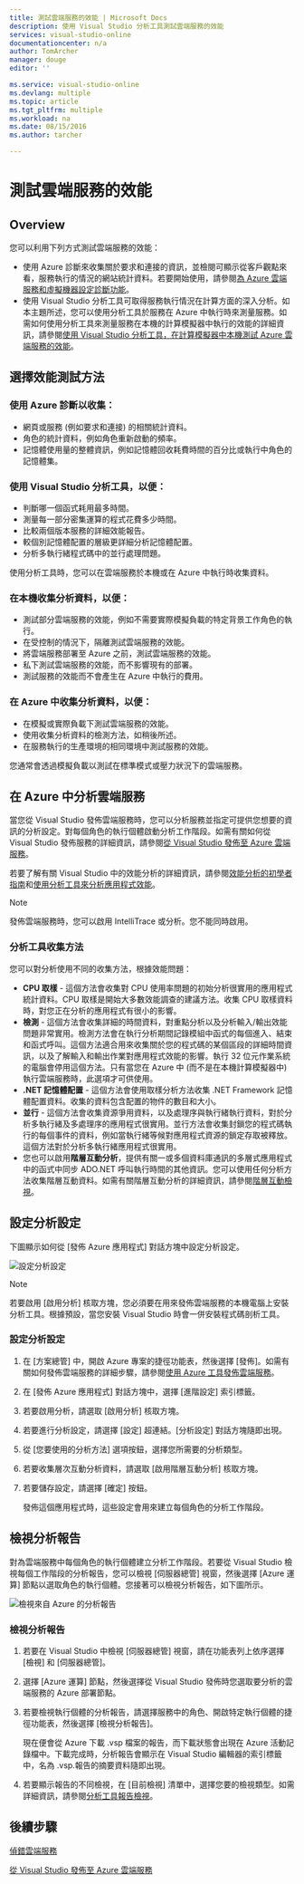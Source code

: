 ```yaml
---
title: 測試雲端服務的效能 | Microsoft Docs
description: 使用 Visual Studio 分析工具測試雲端服務的效能
services: visual-studio-online
documentationcenter: n/a
author: TomArcher
manager: douge
editor: ''

ms.service: visual-studio-online
ms.devlang: multiple
ms.topic: article
ms.tgt_pltfrm: multiple
ms.workload: na
ms.date: 08/15/2016
ms.author: tarcher

---
```

# 測試雲端服務的效能
## Overview
您可以利用下列方式測試雲端服務的效能：

* 使用 Azure 診斷來收集關於要求和連接的資訊，並檢閱可顯示從客戶觀點來看，服務執行的情況的網站統計資料。若要開始使用，請參閱[為 Azure 雲端服務和虛擬機器設定診斷功能](http://go.microsoft.com/fwlink/p/?LinkId=623009)。
* 使用 Visual Studio 分析工具可取得服務執行情況在計算方面的深入分析。如本主題所述，您可以使用分析工具於服務在 Azure 中執行時來測量服務。如需如何使用分析工具來測量服務在本機的計算模擬器中執行的效能的詳細資訊，請參閱[使用 Visual Studio 分析工具，在計算模擬器中本機測試 Azure 雲端服務的效能](http://go.microsoft.com/fwlink/p/?LinkId=262845)。

## 選擇效能測試方法
### 使用 Azure 診斷以收集：
* 網頁或服務 (例如要求和連接) 的相關統計資料。
* 角色的統計資料，例如角色重新啟動的頻率。
* 記憶體使用量的整體資訊，例如記憶體回收耗費時間的百分比或執行中角色的記憶體集。

### 使用 Visual Studio 分析工具，以便：
* 判斷哪一個函式耗用最多時間。
* 測量每一部分密集運算的程式花費多少時間。
* 比較兩個版本服務的詳細效能報告。
* 較個別記憶體配置的層級更詳細分析記憶體配置。
* 分析多執行緒程式碼中的並行處理問題。

使用分析工具時，您可以在雲端服務於本機或在 Azure 中執行時收集資料。

### 在本機收集分析資料，以便：
* 測試部分雲端服務的效能，例如不需要實際模擬負載的特定背景工作角色的執行。
* 在受控制的情況下，隔離測試雲端服務的效能。
* 將雲端服務部署至 Azure 之前，測試雲端服務的效能。
* 私下測試雲端服務的效能，而不影響現有的部署。
* 測試服務的效能而不會產生在 Azure 中執行的費用。

### 在 Azure 中收集分析資料，以便：
* 在模擬或實際負載下測試雲端服務的效能。
* 使用收集分析資料的檢測方法，如稍後所述。
* 在服務執行的生產環境的相同環境中測試服務的效能。

您通常會透過模擬負載以測試在標準模式或壓力狀況下的雲端服務。

## 在 Azure 中分析雲端服務
當您從 Visual Studio 發佈雲端服務時，您可以分析服務並指定可提供您想要的資訊的分析設定。對每個角色的執行個體啟動分析工作階段。如需有關如何從 Visual Studio 發佈服務的詳細資訊，請參閱[從 Visual Studio 發佈至 Azure 雲端服務](https://msdn.microsoft.com/library/azure/ee460772.aspx)。

若要了解有關 Visual Studio 中的效能分析的詳細資訊，請參閱[效能分析的初學者指南](https://msdn.microsoft.com/library/azure/ms182372.aspx)和[使用分析工具來分析應用程式效能](https://msdn.microsoft.com/library/azure/z9z62c29.aspx)。

> [!NOTE]
> 發佈雲端服務時，您可以啟用 IntelliTrace 或分析。您不能同時啟用。
> 
> 

### 分析工具收集方法
您可以對分析使用不同的收集方法，根據效能問題：

* **CPU 取樣** - 這個方法會收集對 CPU 使用率問題的初始分析很實用的應用程式統計資料。CPU 取樣是開始大多數效能調查的建議方法。收集 CPU 取樣資料時，對您正在分析的應用程式有很小的影響。
* **檢測** - 這個方法會收集詳細的時間資料，對重點分析以及分析輸入/輸出效能問題非常實用。檢測方法會在執行分析期間記錄模組中函式的每個進入、結束和函式呼叫。這個方法適合用來收集關於您的程式碼的某個區段的詳細時間資訊，以及了解輸入和輸出作業對應用程式效能的影響。執行 32 位元作業系統的電腦會停用這個方法。只有當您在 Azure 中 (而不是在本機計算模擬器中) 執行雲端服務時，此選項才可供使用。
* **.NET 記憶體配置** - 這個方法會使用取樣分析方法收集 .NET Framework 記憶體配置資料。收集的資料包含配置的物件的數目和大小。
* **並行** - 這個方法會收集資源爭用資料，以及處理序與執行緒執行資料，對於分析多執行緒及多處理序的應用程式很實用。並行方法會收集封鎖您的程式碼執行的每個事件的資料，例如當執行緒等候對應用程式資源的鎖定存取被釋放。這個方法對於分析多執行緒應用程式很實用。
* 您也可以啟用**階層互動分析**，提供有關一或多個資料庫通訊的多層式應用程式中的函式中同步 ADO.NET 呼叫執行時間的其他資訊。您可以使用任何分析方法收集階層互動資料。如需有關階層互動分析的詳細資訊，請參閱[階層互動檢視](https://msdn.microsoft.com/library/azure/dd557764.aspx)。

## 設定分析設定
下圖顯示如何從 [發佈 Azure 應用程式] 對話方塊中設定分析設定。

![設定分析設定](./media/vs-azure-tools-performance-profiling-cloud-services/IC526984.png)

> [!NOTE]
> 若要啟用 [啟用分析] 核取方塊，您必須要在用來發佈雲端服務的本機電腦上安裝分析工具。根據預設，當您安裝 Visual Studio 時會一併安裝程式碼剖析工具。
> 
> 

### 設定分析設定
1. 在 [方案總管] 中，開啟 Azure 專案的捷徑功能表，然後選擇 [發佈]。如需有關如何發佈雲端服務的詳細步驟，請參閱[使用 Azure 工具發佈雲端服務](http://go.microsoft.com/fwlink/p?LinkId=623012)。
2. 在 [發佈 Azure 應用程式] 對話方塊中，選擇 [進階設定] 索引標籤。
3. 若要啟用分析，請選取 [啟用分析] 核取方塊。
4. 若要進行分析設定，請選擇 [設定] 超連結。[分析設定] 對話方塊隨即出現。
5. 從 [您要使用的分析方法] 選項按鈕，選擇您所需要的分析類型。
6. 若要收集層次互動分析資料，請選取 [啟用階層互動分析] 核取方塊。
7. 若要儲存設定，請選擇 [確定] 按鈕。
   
    發佈這個應用程式時，這些設定會用來建立每個角色的分析工作階段。

## 檢視分析報告
對為雲端服務中每個角色的執行個體建立分析工作階段。若要從 Visual Studio 檢視每個工作階段的分析報告，您可以檢視 [伺服器總管] 視窗，然後選擇 [Azure 運算] 節點以選取角色的執行個體。您接著可以檢視分析報告，如下圖所示。

![檢視來自 Azure 的分析報告](./media/vs-azure-tools-performance-profiling-cloud-services/IC748914.png)

### 檢視分析報告
1. 若要在 Visual Studio 中檢視 [伺服器總管] 視窗，請在功能表列上依序選擇 [檢視] 和 [伺服器總管]。
2. 選擇 [Azure 運算] 節點，然後選擇從 Visual Studio 發佈時您選取要分析的雲端服務的 Azure 部署節點。
3. 若要檢視執行個體的分析報告，請選擇服務中的角色、開啟特定執行個體的捷徑功能表，然後選擇 [檢視分析報告]。
   
    現在便會從 Azure 下載 .vsp 檔案的報告，而下載狀態會出現在 Azure 活動記錄檔中。下載完成時，分析報告會顯示在 Visual Studio 編輯器的索引標籤中，名為 <Role name>*<Instance Number>*<identifier>.vsp.報告的摘要資料隨即出現。
4. 若要顯示報告的不同檢視，在 [目前檢視] 清單中，選擇您要的檢視類型。如需詳細資訊，請參閱[分析工具報告檢視](https://msdn.microsoft.com/library/azure/bb385755.aspx)。

## 後續步驟
[偵錯雲端服務](https://msdn.microsoft.com/library/azure/ee405479.aspx)

[從 Visual Studio 發佈至 Azure 雲端服務](https://msdn.microsoft.com/library/azure/ee460772.aspx)

<!---HONumber=AcomDC_0817_2016-->